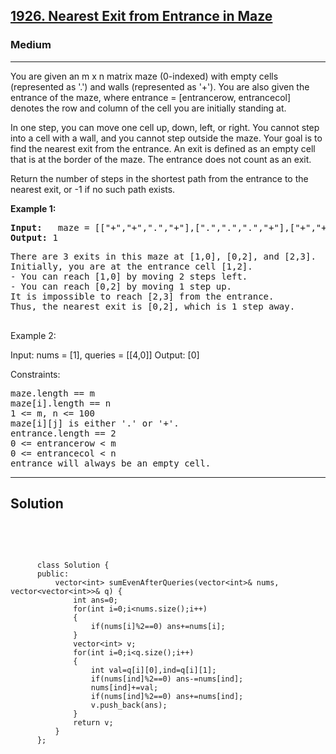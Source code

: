 
<h2><a href="https://leetcode.com/problems/nearest-exit-from-entrance-in-maze/">1926. Nearest Exit from Entrance in Maze</a></h2>
<h3>Medium</h3>
<hr>
<div><p>
 You are given an m x n matrix maze (0-indexed) with empty cells (represented as '.') and walls (represented as '+'). You are also given the entrance of the maze, where entrance = [entrancerow, entrancecol] denotes the row and column of the cell you are initially standing at.

In one step, you can move one cell up, down, left, or right. You cannot step into a cell with a wall, and you cannot step outside the maze. Your goal is to find the nearest exit from the entrance. An exit is defined as an empty cell that is at the border of the maze. The entrance does not count as an exit.

Return the number of steps in the shortest path from the entrance to the nearest exit, or -1 if no such path exists.
</p>


<p><strong>Example 1:</strong></p>
<pre><strong>Input:</strong>   maze = [["+","+",".","+"],[".",".",".","+"],["+","+","+","."]], entrance = [1,2]
<strong>Output:</strong> 1
</pre>
<pre>
There are 3 exits in this maze at [1,0], [0,2], and [2,3].
Initially, you are at the entrance cell [1,2].
- You can reach [1,0] by moving 2 steps left.
- You can reach [0,2] by moving 1 step up.
It is impossible to reach [2,3] from the entrance.
Thus, the nearest exit is [0,2], which is 1 step away.
  </pre>
  
Example 2:

Input: nums = [1], queries = [[4,0]]
Output: [0]
 

Constraints:
<pre>
maze.length == m
maze[i].length == n
1 <= m, n <= 100
maze[i][j] is either '.' or '+'.
entrance.length == 2
0 <= entrancerow < m
0 <= entrancecol < n
entrance will always be an empty cell.
</pre>
<hr>
 <h2><strong><b>Solution</b></strong></h2>
 <br>
 <pre>
 
          class Solution {
          public:
              vector<int> sumEvenAfterQueries(vector<int>& nums, vector<vector<int>>& q) {
                  int ans=0;
                  for(int i=0;i<nums.size();i++)
                  {
                      if(nums[i]%2==0) ans+=nums[i];
                  }
                  vector<int> v;
                  for(int i=0;i<q.size();i++)
                  {
                      int val=q[i][0],ind=q[i][1];
                      if(nums[ind]%2==0) ans-=nums[ind];
                      nums[ind]+=val;
                      if(nums[ind]%2==0) ans+=nums[ind];
                      v.push_back(ans);
                  }
                  return v;
              }
          };
          
 </pre>

